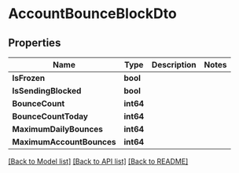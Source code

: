# AccountBounceBlockDto

## Properties

Name | Type | Description | Notes
------------ | ------------- | ------------- | -------------
**IsFrozen** | **bool** |  | 
**IsSendingBlocked** | **bool** |  | 
**BounceCount** | **int64** |  | 
**BounceCountToday** | **int64** |  | 
**MaximumDailyBounces** | **int64** |  | 
**MaximumAccountBounces** | **int64** |  | 

[[Back to Model list]](../README#documentation-for-models) [[Back to API list]](../README#documentation-for-api-endpoints) [[Back to README]](../README)


